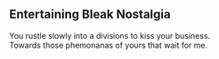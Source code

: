 Entertaining Bleak Nostalgia
----------------------------
You rustle slowly into a divisions to kiss your business.  
Towards those phemonanas of yours that wait for me.  
